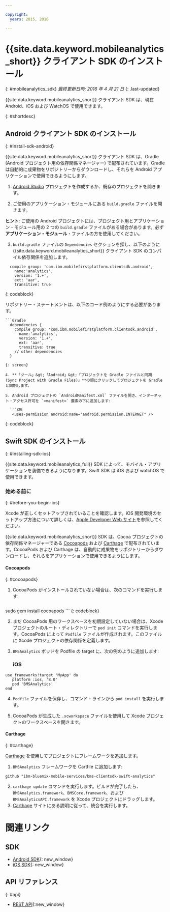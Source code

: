 ```yaml
---

copyright:
  years: 2015, 2016

---
```


# {{site.data.keyword.mobileanalytics_short}} クライアント SDK のインストール
{: #mobileanalytics_sdk}
*最終更新日時: 2016 年 4 月 21 日*
{: .last-updated}

{{site.data.keyword.mobileanalytics_short}} クライアント SDK は、現在 Android、iOS および WatchOS で使用できます。

{: #shortdesc}

## Android クライアント SDK のインストール
{: #install-sdk-android}

{{site.data.keyword.mobileanalytics_short}} クライアント SDK は、Gradle (Android プロジェクト用の依存関係マネージャー) で配布されています。Gradle は自動的に成果物をリポジトリーからダウンロードし、それらを Android アプリケーションで使用できるようにします。

1. [Android Studio](http://developer.android.com/sdk/index.html) プロジェクトを作成するか、既存のプロジェクトを開きます。

2. ご使用のアプリケーション・モジュールにある `build.gradle` ファイルを開きます。

  **ヒント**: ご使用の Android プロジェクトには、プロジェクト用とアプリケーション・モジュール用の 2 つの `build.gradle` ファイルがある場合があります。必ず**アプリケーション・モジュール**・ファイルの方を使用してください。

3. `build.gradle` ファイルの `Dependencies` セクションを探し、以下のように {{site.data.keyword.mobileanalytics_short}} クライアント SDK のコンパイル依存関係を追加します。

  ```Gradle
    compile group: 'com.ibm.mobilefirstplatform.clientsdk.android',    
      name:'analytics',
      version: '1.+',
      ext: 'aar',
      transitive: true
  ```
  {: codeblock}

  リポジトリー・ステートメントは、以下のコード例のようにする必要があります。

	```Gradle
      dependencies {
        compile group: 'com.ibm.mobilefirstplatform.clientsdk.android',    
          name:'analytics',
          version: '1.+',
          ext: 'aar',
          transitive: true
    	// other dependencies  
      }
  ```
  {: screen}

4. **「ツール」&gt;「Android」&gt;「プロジェクトを Gradle ファイルと同期 (Sync Project with Gradle Files)」**の順にクリックしてプロジェクトを Gradle と同期します。

5. Android プロジェクトの `AndroidManifest.xml` ファイルを開き、インターネット・アクセス許可を `<manifest>` 要素の下に追加します:

	```XML
	 <uses-permission android:name="android.permission.INTERNET" />
   ```
   {: codeblock}


## Swift SDK のインストール
{: #installing-sdk-ios}

{{site.data.keyword.mobileanalytics_full}} SDK によって、モバイル・アプリケーションを装備できるようになります。Swift SDK は iOS および watchOS で使用できます。

### 始める前に
{: #before-you-begin-ios}

Xcode が正しくセットアップされていることを確認します。iOS 開発環境のセットアップ方法について詳しくは、[Apple Developer Web サイト](https://developer.apple.com/support/xcode/)を参照してください。

{{site.data.keyword.mobileanalytics_short}} SDK は、Cocoa プロジェクトの依存関係マネージャーである [Cocoapods](https://cocoapods.org/) および [Carthage](https://github.com/Carthage/Carthage#getting-started) で配布されています。CocoaPods および Carthage は、自動的に成果物をリポジトリーからダウンロードし、それらをアプリケーションで使用できるようにします。

#### Cocoapods
{: #cocoapods}
1. CocoaPods がインストールされていない場合は、次のコマンドを実行します:

    ```
sudo gem install cocoapods
    ```
    {: codeblock}

2. まだ CocoaPods 用のワークスペースを初期設定していない場合は、Xcode プロジェクトのルート・ディレクトリーで `pod init` コマンドを実行します。CocoaPods によって `Podfile` ファイルが作成されます。このファイルに Xcode プロジェクトの依存関係を定義します。

3. `BMSAnalytics` ポッドを Podfile の target に、次の例のように追加します:

	### iOS

  ```
use_frameworks!target 'MyApp' do
     platform :ios, '8.0'
     pod 'BMSAnalytics'
  end
  ```

4. `Podfile` ファイルを保存し、コマンド・ラインから `pod install` を実行します。

5. CocoaPods が生成した `.xcworkspace` ファイルを使用して Xcode プロジェクトのワークスペースを開きます。

#### Carthage
{: #carthage}

[Carthage](https://github.com/Carthage/Carthage#if-youre-building-for-ios-tvos-or-watchos) を使用してプロジェクトにフレームワークを追加します。

1. `BMSAnalytics` フレームワークを Cartfile に追加します:
  
  ```
github "ibm-bluemix-mobile-services/bms-clientsdk-swift-analytics"
  ```
2. `carthage update` コマンドを実行します。ビルドが完了したら、`BMSAnalytics.framework`、`BMSCore.framework`、および `BMSAnalyticsAPI.framework` を Xcode プロジェクトにドラッグします。
3. [Carthage](https://github.com/Carthage/Carthage#if-youre-building-for-ios-tvos-or-watchos) サイトにある説明に従って、統合を実行します。

# 関連リンク

## SDK
* [Android SDK](https://github.com/ibm-bluemix-mobile-services/bms-clientsdk-android-analytics){: new_window}  
* [iOS SDK](https://github.com/ibm-bluemix-mobile-services/bms-clientsdk-swift-analytics){: new_window}

## API リファレンス
{: #api}
* [REST API](https://mobile-analytics-dashboard.{DomainName}/analytics-service/){:new_window}
